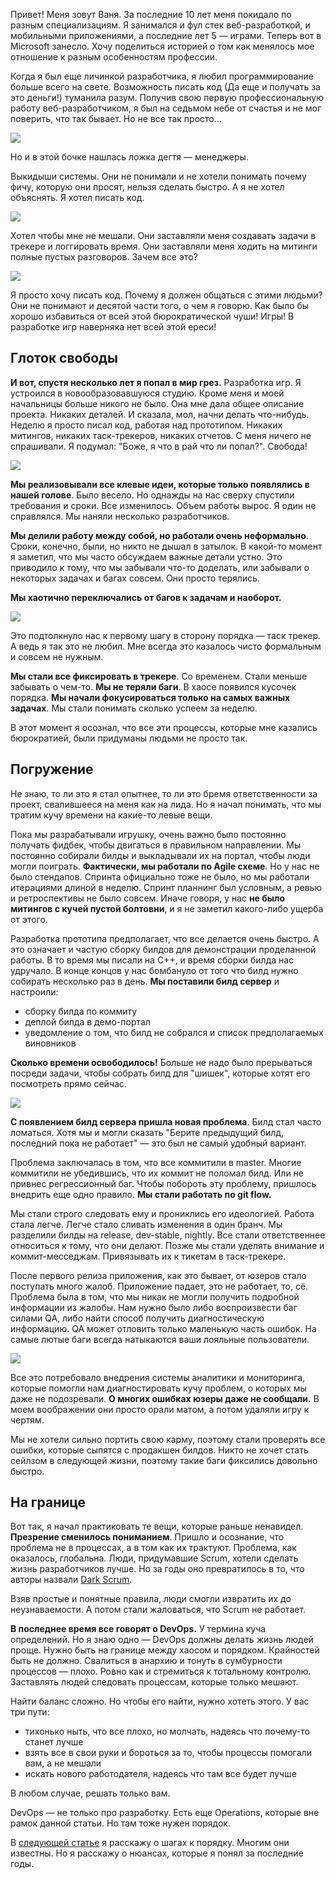 Привет! Меня зовут Ваня. За последние 10 лет меня покидало по разным специализациям. Я занимался и фул стек веб-разработкой, и мобильными приложениями, а последние лет 5 &mdash; играми. Теперь вот в Microsoft занесло. Хочу поделиться историей о том как менялось мое отношение к разным особенностям профессии.

Когда я был еще личинкой разработчика, я любил программирование больше всего на свете. Возможность писать код (Да еще и получать за это деньги!) туманила разум. Получив свою первую профессиональную работу веб-разработчиком, я был на седьмом небе от счастья и не мог поверить, что так бывает. Но не все так просто...

![](https://github.com/PoisonousJohn/articles/raw/master/Development_Prisoners/no-closed-tasks.png)

<cut />

Но и в этой бочке нашлась ложка дегтя &mdash; менеджеры.

Выкидыши системы. Они не понимали и не хотели понимать почему фичу, которую они просят, нельзя сделать быстро.  А я не хотел объяснять. Я хотел писать код. 

![](https://github.com/PoisonousJohn/articles/raw/master/Development_Prisoners/want-to-write-code.png)

Хотел чтобы мне не мешали. Они заставляли меня создавать задачи в трекере и логгировать время. Они заставляли меня ходить на митинги полные пустых разговоров. Зачем все это?

![](https://github.com/PoisonousJohn/articles/raw/master/Development_Prisoners/programmer-manager.png)

Я просто хочу писать код. Почему я должен общаться с этими людьми? Они не понимают и десятой части того, о чем я говорю. Как было бы хорошо избавиться от всей этой бюрократической чуши! Игры! В разработке игр наверняка нет всей этой ереси!

## Глоток свободы

**И вот, спустя несколько лет я попал в мир грез.** Разработка игр. Я устроился в новообразовавшуюся студию.  Кроме меня и моей начальницы больше никого не было. Она мне дала общее описание проекта. Никаких деталей.  И сказала, мол, начни делать что-нибудь. Неделю я просто писал код, работая над прототипом.  Никаких митингов, никаких таск-трекеров, никаких отчетов.  С меня ничего не спрашивали. Я подумал: "Боже, я что в рай что ли попал?". Свобода!

![](https://github.com/PoisonousJohn/articles/raw/master/Development_Prisoners/freedom.jpg)

**Мы реализовывали все клевые идеи, которые только появлялись в нашей голове**. Было весело.  Но однажды на нас сверху спустили требования и сроки. Все изменилось. Объем работы вырос.  Я один не справлялся. Мы наняли несколько разработчиков.

**Мы делили работу между собой, но работали очень неформально**. Сроки, конечно, были, но никто не дышал в затылок. В какой-то момент я заметил, что мы часто обсуждаем важные детали устно.  Это приводило к тому, что мы забывали что-то доделать, или забывали о некоторых задачах и багах совсем.  Они просто терялись.

**Мы хаотично переключались от багов к задачам и наоборот.**

![](https://github.com/PoisonousJohn/articles/raw/master/Development_Prisoners/bugs_and_tasks.jpg)

Это подтолкнуло нас к первому шагу в сторону порядка &mdash; таск трекер. А ведь я так это не любил. Мне всегда это казалось чисто формальным и совсем не нужным.

**Мы стали все фиксировать в трекере**. Со временем. Стали меньше забывать о чем-то.  **Мы не теряли баги**. В хаосе появился кусочек порядка. **Мы начали фокусироваться только на самых важных задачах**. Мы стали понимать сколько успеем за неделю.

В этот момент я осознал, что все эти процессы, которые мне казались бюрократией, были придуманы людьми не просто так.

## Погружение

Не знаю, то ли это я стал опытнее, то ли это бремя ответственности за проект, свалившееся на меня как на лида. Но я начал понимать, что мы тратим кучу времени на какие-то левые вещи.

Пока мы разрабатывали игрушку, очень важно было постоянно получать фидбек, чтобы двигаться в правильном направлении. Мы постоянно собирали билды и выкладывали их на портал, чтобы люди могли поиграть.  **Фактически, мы работали по Agile схеме**. Но у нас не было стендапов. Спринта официально тоже не было, но мы работали итерациями длиной в неделю. Спринт планнинг был условным, а ревью и ретроспективы не было совсем. Иначе говоря, у нас **не было митингов с кучей пустой болтовни**, и я не заметил какого-либо ущерба от этого.

Разработка прототипа предполагает, что все делается очень быстро. А это означает и частую сборку билдов для демонстрации проделанной работы. В то время мы писали на C++, и время сборки билда нас удручало.  В конце концов у нас бомбануло от того что билд нужно собирать несколько раз в день. **Мы поставили билд сервер** и настроили:

- сборку билда по коммиту
- деплой билда в демо-портал
- уведомление о том, что билд не собрался и список предполагаемых виновников

**Сколько времени освободилось!** Больше не надо было прерываться посреди задачи, чтобы собрать билд для "шишек", которые хотят его посмотреть прямо сейчас.

![](https://github.com/PoisonousJohn/articles/raw/master/Development_Prisoners/magic_deploy.jpg)

**С появлением билд сервера пришла новая проблема**. Билд стал часто ломаться. Хотя мы и могли сказать "Берите предыдущий билд, последний пока не работает" &mdash; это был не самый удобный вариант.

Проблема заключалась в том, что все коммитили в master. Многие коммитили не убедившись, что их коммит не поломал билд. Или не привнес регрессионный баг. Чтобы побороть эту проблему, пришлось внедрить еще одно правило. **Мы стали работать по git flow.**

Мы стали строго следовать ему и прониклись его идеологией. Работа стала легче.  Легче стало сливать изменения в один бранч. Мы разделили билды на release, dev-stable, nightly. Все стали ответственнее относиться к тому, что они делают.  Позже мы стали уделять внимание и коммит-месседжам. Привязывать их к тикетам в таск-трекере.

После первого релиза приложения, как это бывает, от юзеров стало поступать много жалоб. Приложение падает, это не работает, то, сё. Проблема была в том, что мы никак не могли получить подробной информации из жалобы. Нам нужно было либо воспроизвести баг силами QA, либо найти способ получить диагностическую информацию. QA может отловить только маленькую часть ошибок. На самые лютые баги всегда натыкаются ваши лояльные пользователи.

![](https://github.com/PoisonousJohn/articles/raw/master/Development_Prisoners/suprise.jpg)

Все это потребовало внедрения системы аналитики и мониторинга, которые помогли нам диагностировать кучу проблем, о которых мы даже не подозревали. **О многих ошибках юзеры даже не сообщали.** В моем воображении они просто орали матом, а потом удаляли игру к чертям.

Мы не хотели сильно портить свою карму, поэтому стали проверять все ошибки, которые сыпятся с продакшен билдов. Никто не хочет стать сейлзом в следующей жизни, поэтому такие баги фиксились довольно быстро.

## На границе

Вот так, я начал практиковать те вещи, которые раньше ненавидел. **Презрение сменилось пониманием**.  Пришло и осознание, что проблема не в процессах, а в том как их трактуют.  Проблема, как оказалось, глобальна. Люди, придумавшие Scrum, хотели сделать жизнь разработчиков лучше.  Но за годы оно превратилось в то, что авторы назвали [Dark Scrum](http://ronjeffries.com/articles/016-09ff/defense/).

Взяв простые и понятные правила, люди смогли извратить их до неузнаваемости. А потом стали жаловаться, что Scrum не работает.

**В последнее время все говорят о DevOps.** У термина куча определений. Но я знаю одно &mdash; DevOps должны делать жизнь людей проще. Нужно быть на границе между хаосом и порядком. Крайностей быть не должно. Свалиться в анархию и тонуть в сумбурности процессов &mdash; плохо. Ровно как и стремиться к тотальному контролю. Заставлять людей следовать процессам, которые только мешают.

Найти баланс сложно. Но чтобы его найти, нужно хотеть этого. У вас три пути:

- тихонько ныть, что все плохо, но молчать, надеясь что почему-то станет лучше
- взять все в свои руки и бороться за то, чтобы процессы помогали вам, а не мешали
- искать нового работодателя, надеясь что там все будет лучше

В любом случае, решать только вам.

DevOps &mdash; не только про разработку. Есть еще Operations, которые вне рамок данной статьи. Но там тоже нужен порядок.


В [следующей статье](../Development_From_Chaos_To_Order/Development_From_Chaos_To_Order.md) я расскажу о шагах к порядку. Многим они известны. Но я расскажу о нюансах,
которые я понял за последние годы.

